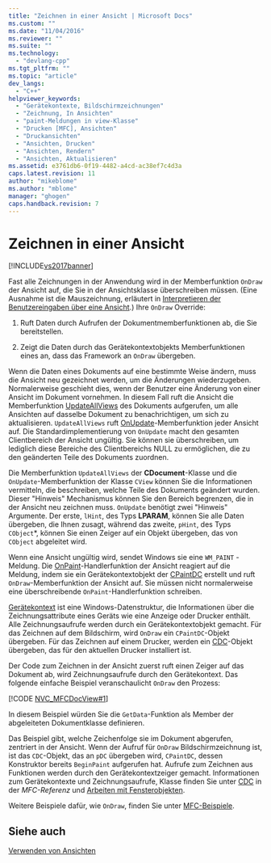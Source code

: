 ```yaml
---
title: "Zeichnen in einer Ansicht | Microsoft Docs"
ms.custom: ""
ms.date: "11/04/2016"
ms.reviewer: ""
ms.suite: ""
ms.technology: 
  - "devlang-cpp"
ms.tgt_pltfrm: ""
ms.topic: "article"
dev_langs: 
  - "C++"
helpviewer_keywords: 
  - "Gerätekontexte, Bildschirmzeichnungen"
  - "Zeichnung, In Ansichten"
  - "paint-Meldungen in view-Klasse"
  - "Drucken [MFC], Ansichten"
  - "Druckansichten"
  - "Ansichten, Drucken"
  - "Ansichten, Rendern"
  - "Ansichten, Aktualisieren"
ms.assetid: e3761db6-0f19-4482-a4cd-ac38ef7c4d3a
caps.latest.revision: 11
author: "mikeblome"
ms.author: "mblome"
manager: "ghogen"
caps.handback.revision: 7
---
```

# Zeichnen in einer Ansicht
[!INCLUDE[vs2017banner](../assembler/inline/includes/vs2017banner.md)]

Fast alle Zeichnungen in der Anwendung wird in der Memberfunktion `OnDraw` der Ansicht auf, die Sie in der Ansichtsklasse überschreiben müssen. \(Eine Ausnahme ist die Mauszeichnung, erläutert in [Interpretieren der Benutzereingaben über eine Ansicht](../mfc/interpreting-user-input-through-a-view.md).\) Ihre `OnDraw` Override:  
  
1.  Ruft Daten durch Aufrufen der Dokumentmemberfunktionen ab, die Sie bereitstellen.  
  
2.  Zeigt die Daten durch das Gerätekontextobjekts Memberfunktionen eines an, dass das Framework an `OnDraw` übergeben.  
  
 Wenn die Daten eines Dokuments auf eine bestimmte Weise ändern, muss die Ansicht neu gezeichnet werden, um die Änderungen wiederzugeben.  Normalerweise geschieht dies, wenn der Benutzer eine Änderung von einer Ansicht im Dokument vornehmen.  In diesem Fall ruft die Ansicht die Memberfunktion [UpdateAllViews](../Topic/CDocument::UpdateAllViews.md) des Dokuments aufgerufen, um alle Ansichten auf dasselbe Dokument zu benachrichtigen, um sich zu aktualisieren.  `UpdateAllViews` ruft [OnUpdate](../Topic/CView::OnUpdate.md)\-Memberfunktion jeder Ansicht auf.  Die Standardimplementierung von `OnUpdate` macht den gesamten Clientbereich der Ansicht ungültig.  Sie können sie überschreiben, um lediglich diese Bereiche des Clientbereichs NULL zu ermöglichen, die zu den geänderten Teile des Dokuments zuordnen.  
  
 Die Memberfunktion `UpdateAllViews` der **CDocument**\-Klasse und die `OnUpdate`\-Memberfunktion der Klasse `CView` können Sie die Informationen vermitteln, die beschreiben, welche Teile des Dokuments geändert wurden.  Dieser "Hinweis" Mechanismus können Sie den Bereich begrenzen, die in der Ansicht neu zeichnen muss.  `OnUpdate` benötigt zwei "Hinweis" Argumente.  Der erste, `lHint`, des Typs **LPARAM**, können Sie alle Daten übergeben, die Ihnen zusagt, während das zweite, `pHint`, des Typs `CObject`\*, können Sie einen Zeiger auf ein Objekt übergeben, das von `CObject` abgeleitet wird.  
  
 Wenn eine Ansicht ungültig wird, sendet Windows sie eine `WM_PAINT` \- Meldung.  Die [OnPaint](../Topic/CWnd::OnPaint.md)\-Handlerfunktion der Ansicht reagiert auf die Meldung, indem sie ein Gerätekontextobjekt der [CPaintDC](../mfc/reference/cpaintdc-class.md) erstellt und ruft `OnDraw`\-Memberfunktion der Ansicht auf.  Sie müssen nicht normalerweise eine überschreibende `OnPaint`\-Handlerfunktion schreiben.  
  
 [Gerätekontext](../mfc/device-contexts.md) ist eine Windows\-Datenstruktur, die Informationen über die Zeichnungsattribute eines Geräts wie eine Anzeige oder Drucker enthält.  Alle Zeichnungsaufrufe werden durch ein Gerätekontextobjekt gemacht.  Für das Zeichnen auf dem Bildschirm, wird `OnDraw` ein `CPaintDC`\-Objekt übergeben.  Für das Zeichnen auf einem Drucker, werden ein [CDC](../mfc/reference/cdc-class.md)\-Objekt übergeben, das für den aktuellen Drucker installiert ist.  
  
 Der Code zum Zeichnen in der Ansicht zuerst ruft einen Zeiger auf das Dokument ab, wird Zeichnungsaufrufe durch den Gerätekontext.  Das folgende einfache Beispiel veranschaulicht `OnDraw` den Prozess:  
  
 [!CODE [NVC_MFCDocView#1](../CodeSnippet/VS_Snippets_Cpp/NVC_MFCDocView#1)]  
  
 In diesem Beispiel würden Sie die `GetData`\-Funktion als Member der abgeleiteten Dokumentklasse definieren.  
  
 Das Beispiel gibt, welche Zeichenfolge sie im Dokument abgerufen, zentriert in der Ansicht.  Wenn der Aufruf für `OnDraw` Bildschirmzeichnung ist, ist das `CDC`\-Objekt, das an `pDC` übergeben wird, `CPaintDC`, dessen Konstruktor bereits `BeginPaint` aufgerufen hat.  Aufrufe zum Zeichnen aus Funktionen werden durch den Gerätekontextzeiger gemacht.  Informationen zum Gerätekontexte und Zeichnungsaufrufe, Klasse finden Sie unter [CDC](../mfc/reference/cdc-class.md) in der *MFC\-Referenz* und [Arbeiten mit Fensterobjekten](../mfc/working-with-window-objects.md).  
  
 Weitere Beispiele dafür, wie `OnDraw`, finden Sie unter [MFC\-Beispiele](../top/visual-cpp-samples.md).  
  
## Siehe auch  
 [Verwenden von Ansichten](../mfc/using-views.md)